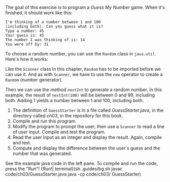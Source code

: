 The goal of this exercise is to program a *Guess My Number* game. When it's finished, it should work like this:

```code
I'm thinking of a number between 1 and 100
(including both). Can you guess what it is?
Type a number: 45
Your guess is: 45
The number I was thinking of is: 14
You were off by: 31
```

To choose a random number, you can use the `Random` class in `java.util`. Here's how it works:





Like the `Scanner` class in this chapter, `Random` has to be imported before we can use it. And as with `Scanner`, we have to use the `new` operator to create a `Random` (number generator).

Then we can use the method `nextInt` to generate a random number. In this example, the result of `nextInt(100)` will be between 0 and 99, including both. Adding 1 yields a number between 1 and 100, including both.



1. The definition of `GuessStarter` is in a file called *GuessStarter.java*, in the directory called *ch03*, in the repository for this book.
1. Compile and run this program.
1. Modify the program to prompt the user; then use a `Scanner` to read a line of user input. Compile and test the program.
1. Read the user input as an integer and display the result. Again, compile and test.
1. Compute and display the difference between the user's guess and the number that was generated.




See the example java code in the left pane. To compile and run the code, press the "Run"! {Run!| terminal}(sh .guides/bg.sh javac code/ch03/GuessStarter.java java -cp code/ch03/ GuessStarter)
